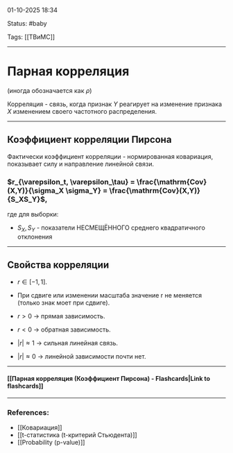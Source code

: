 
01-10-2025 18:34

Status: #baby 

Tags: [[ТВиМС]]

---
# Парная корреляция

(иногда обозначается как $\rho$)

Корреляция - связь, когда признак $Y$ реагирует на изменение признака $X$ изменением своего частотного распределения.


---

## Коэффициент корреляции Пирсона


Фактически коэффициент корреляции - нормированная ковариация, показывает силу и направление линейной связи.


### $r_{\varepsilon_t, \varepsilon_\tau} = \frac{\mathrm{Cov}(X,Y)}{\sigma_X \sigma_Y} = \frac{\mathrm{Cov}(X,Y)}{S_XS_Y}$,

где для выборки:
- $S_X, S_Y$ - показатели НЕСМЕЩЁННОГО среднего квадратичного отклонения​


---
## Свойства корреляции

- $r \in [-1, 1]$.
	
- При сдвиге или изменении масштаба значение r не меняется (только знак моет при сдвиге). 
	
- $r > 0$ → прямая зависимость.
    
- $r < 0$ → обратная зависимость.
    
- $|r| \approx 1$ → сильная линейная связь.
    
- $|r| \approx 0$ → линейной зависимости почти нет.


----
#### [[Парная корреляция (Коэффициент Пирсона) - Flashcards|Link to flashcards]]



---
### References:

- [[Ковариация]]
- [[t-статистика (t-критерий Стьюдента)]]
- [[Probability (p-value)]]
